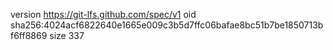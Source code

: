 version https://git-lfs.github.com/spec/v1
oid sha256:4024acf6822640e1665e009c3b5d7ffc06bafae8bc51b7be1850713bf6ff8869
size 337
